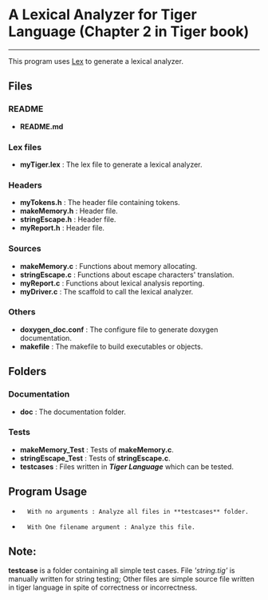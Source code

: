 # A Lexical Analyzer for Tiger Language (Chapter 2 in Tiger book) 
-----------------------------------------------------------------
This program uses [Lex][lex_link] to generate a lexical analyzer.


## Files
### README
*	**README.md**

### Lex files
*	**myTiger.lex** : The lex file to generate a lexical analyzer.

### Headers
*	**myTokens.h** : The header file containing tokens.
*	**makeMemory.h** : Header file.
*	**stringEscape.h** : Header file.
*	**myReport.h** : Header file.

### Sources
*	**makeMemory.c** : Functions about memory allocating.
*	**stringEscape.c** : Functions about escape characters' translation.
*	**myReport.c** : Functions about lexical analysis reporting.
*	**myDriver.c** : The scaffold to call the lexical analyzer.

### Others
*	**doxygen_doc.conf** : The configure file to generate doxygen documentation.
*	**makefile** : The makefile to build executables or objects.


## Folders
### Documentation
*	**doc** : The documentation folder.

### Tests
*	**makeMemory_Test** : Tests of **makeMemory.c**.
*	**stringEscape_Test** : Tests of **stringEscape.c**.
*	**testcases** : Files written in ***Tiger Language*** which can be tested.


## Program Usage

*		With no arguments : Analyze all files in **testcases** folder.
*		With One filename argument : Analyze this file.


## Note:
**testcase** is a folder containing all simple test cases. File *'string.tig'*
is manually written for string testing; Other files are simple source file
 written in tiger language in spite of correctness or incorrectness.


[lex_link]:http://dinosaur.compilertools.net/lex/